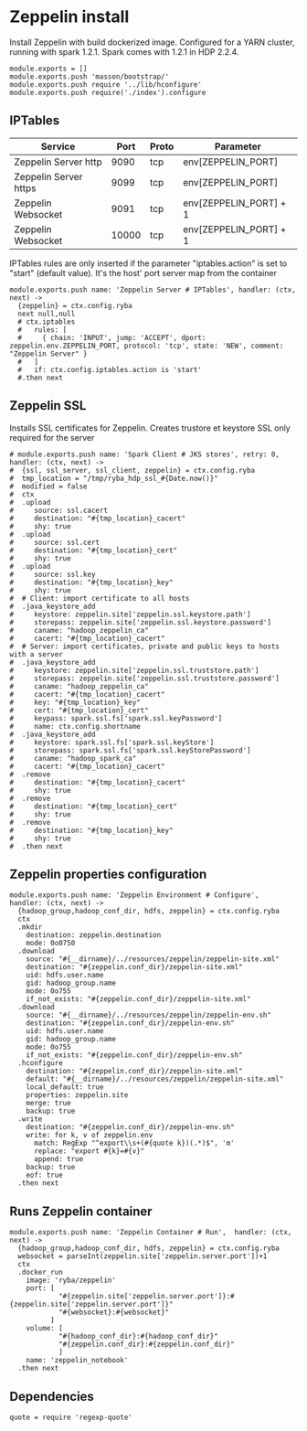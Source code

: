 # Zeppelin install

Install Zeppelin with build dockerized image.
Configured for a YARN  cluster, running with spark 1.2.1.
Spark comes with 1.2.1 in HDP 2.2.4.

    module.exports = []
    module.exports.push 'masson/bootstrap/'
    module.exports.push require '../lib/hconfigure'
    module.exports.push require('./index').configure


## IPTables

| Service                 | Port  | Proto | Parameter                |
|-------------------------|-------|-------|--------------------------|
| Zeppelin Server http    | 9090  | tcp   | env[ZEPPELIN_PORT]       |
| Zeppelin Server https   | 9099  | tcp   | env[ZEPPELIN_PORT]       |
| Zeppelin Websocket      | 9091  | tcp   | env[ZEPPELIN_PORT] +  1  |
| Zeppelin Websocket      | 10000 | tcp   | env[ZEPPELIN_PORT] +  1  |


IPTables rules are only inserted if the parameter "iptables.action" is set to
"start" (default value).
It's the  host' port server map from the container

    module.exports.push name: 'Zeppelin Server # IPTables', handler: (ctx, next) ->
      {zeppelin} = ctx.config.ryba
      next null,null 
      # ctx.iptables
      #   rules: [
      #     { chain: 'INPUT', jump: 'ACCEPT', dport: zeppelin.env.ZEPPELIN_PORT, protocol: 'tcp', state: 'NEW', comment: "Zeppelin Server" }
      #   ]
      #   if: ctx.config.iptables.action is 'start'
      #.then next


## Zeppelin SSL

Installs SSL certificates for Zeppelin. Creates trustore et keystore
SSL only required for the server

    # module.exports.push name: 'Spark Client # JKS stores', retry: 0, handler: (ctx, next) ->
    #  {ssl, ssl_server, ssl_client, zeppelin} = ctx.config.ryba
    #  tmp_location = "/tmp/ryba_hdp_ssl_#{Date.now()}"
    #  modified = false
    #  ctx
    #  .upload
    #     source: ssl.cacert
    #     destination: "#{tmp_location}_cacert"
    #     shy: true
    #  .upload
    #     source: ssl.cert
    #     destination: "#{tmp_location}_cert"
    #     shy: true
    #  .upload
    #     source: ssl.key
    #     destination: "#{tmp_location}_key"
    #     shy: true
    #  # Client: import certificate to all hosts
    #  .java_keystore_add
    #     keystore: zeppelin.site['zeppelin.ssl.keystore.path']
    #     storepass: zeppelin.site['zeppelin.ssl.keystore.password']
    #     caname: "hadoop_zeppelin_ca"
    #     cacert: "#{tmp_location}_cacert"
    #  # Server: import certificates, private and public keys to hosts with a server
    #  .java_keystore_add
    #     keystore: zeppelin.site['zeppelin.ssl.truststore.path']
    #     storepass: zeppelin.site['zeppelin.ssl.truststore.password']
    #     caname: "hadoop_zeppelin_ca"
    #     cacert: "#{tmp_location}_cacert"
    #     key: "#{tmp_location}_key"
    #     cert: "#{tmp_location}_cert"
    #     keypass: spark.ssl.fs['spark.ssl.keyPassword']
    #     name: ctx.config.shortname
    #  .java_keystore_add
    #     keystore: spark.ssl.fs['spark.ssl.keyStore']
    #     storepass: spark.ssl.fs['spark.ssl.keyStorePassword']
    #     caname: "hadoop_spark_ca"
    #     cacert: "#{tmp_location}_cacert"
    #  .remove
    #     destination: "#{tmp_location}_cacert"
    #     shy: true
    #  .remove
    #     destination: "#{tmp_location}_cert"
    #     shy: true
    #  .remove
    #     destination: "#{tmp_location}_key"
    #     shy: true
    #  .then next


## Zeppelin properties configuration
    
    module.exports.push name: 'Zeppelin Environment # Configure',  handler: (ctx, next) ->
      {hadoop_group,hadoop_conf_dir, hdfs, zeppelin} = ctx.config.ryba
      ctx
      .mkdir
        destination: zeppelin.destination
        mode: 0o0750
      .download
        source: "#{__dirname}/../resources/zeppelin/zeppelin-site.xml"
        destination: "#{zeppelin.conf_dir}/zeppelin-site.xml"
        uid: hdfs.user.name
        gid: hadoop_group.name
        mode: 0o755
        if_not_exists: "#{zeppelin.conf_dir}/zeppelin-site.xml"
      .download
        source: "#{__dirname}/../resources/zeppelin/zeppelin-env.sh"
        destination: "#{zeppelin.conf_dir}/zeppelin-env.sh"
        uid: hdfs.user.name
        gid: hadoop_group.name
        mode: 0o755
        if_not_exists: "#{zeppelin.conf_dir}/zeppelin-env.sh"
      .hconfigure
        destination: "#{zeppelin.conf_dir}/zeppelin-site.xml"
        default: "#{__dirname}/../resources/zeppelin/zeppelin-site.xml"
        local_default: true
        properties: zeppelin.site
        merge: true
        backup: true
      .write
        destination: "#{zeppelin.conf_dir}/zeppelin-env.sh"
        write: for k, v of zeppelin.env
          match: RegExp "^export\\s+(#{quote k})(.*)$", 'm'
          replace: "export #{k}=#{v}"
          append: true
        backup: true
        eof: true
      .then next


## Runs Zeppelin container 

    module.exports.push name: 'Zeppelin Container # Run',  handler: (ctx, next) ->
      {hadoop_group,hadoop_conf_dir, hdfs, zeppelin} = ctx.config.ryba
      websocket = parseInt(zeppelin.site['zeppelin.server.port'])+1
      ctx
      .docker_run
        image: 'ryba/zeppelin'
        port: [
                "#{zeppelin.site['zeppelin.server.port']}:#{zeppelin.site['zeppelin.server.port']}"
                "#{websocket}:#{websocket}"
              ]
        volume: [
                "#{hadoop_conf_dir}:#{hadoop_conf_dir}"
                "#{zeppelin.conf_dir}:#{zeppelin.conf_dir}"
                ]
        name: 'zeppelin_notebook'
      .then next

## Dependencies

    quote = require 'regexp-quote'
